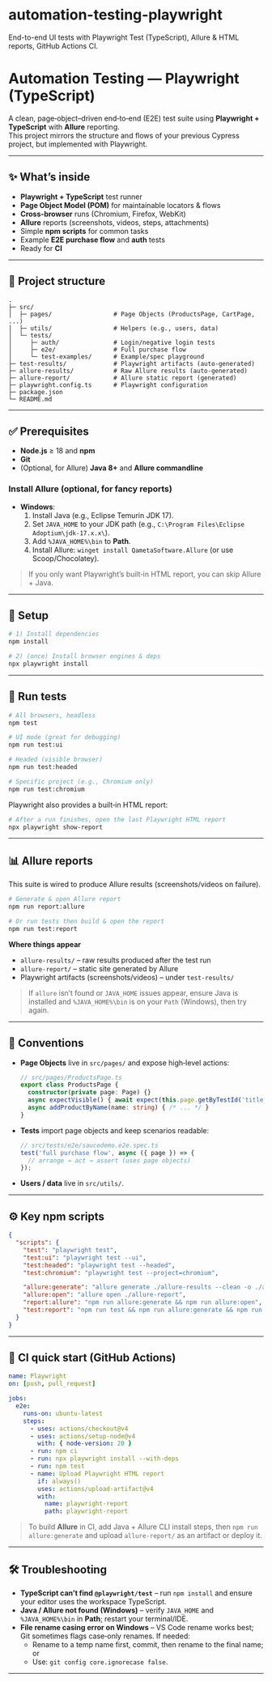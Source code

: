 # automation-testing-playwright
End-to-end UI tests with Playwright Test (TypeScript), Allure &amp; HTML reports, GitHub Actions CI.
# Automation Testing — Playwright (TypeScript)

A clean, page‑object–driven end‑to‑end (E2E) test suite using **Playwright + TypeScript** with **Allure** reporting.  
This project mirrors the structure and flows of your previous Cypress project, but implemented with Playwright.

---

## ✨ What’s inside
- **Playwright + TypeScript** test runner
- **Page Object Model (POM)** for maintainable locators & flows
- **Cross‑browser** runs (Chromium, Firefox, WebKit)
- **Allure** reports (screenshots, videos, steps, attachments)
- Simple **npm scripts** for common tasks
- Example **E2E purchase flow** and **auth** tests
- Ready for **CI**

---

## 📁 Project structure

```
.
├─ src/
│  ├─ pages/                 # Page Objects (ProductsPage, CartPage, ...)
│  ├─ utils/                 # Helpers (e.g., users, data)
│  └─ tests/
│     ├─ auth/               # Login/negative login tests
│     ├─ e2e/                # Full purchase flow
│     └─ test-examples/      # Example/spec playground
├─ test-results/             # Playwright artifacts (auto‑generated)
├─ allure-results/           # Raw Allure results (auto‑generated)
├─ allure-report/            # Allure static report (generated)
├─ playwright.config.ts      # Playwright configuration
├─ package.json
└─ README.md
```

---

## ✅ Prerequisites

- **Node.js** ≥ 18 and **npm**
- **Git**
- (Optional, for Allure) **Java 8+** and **Allure commandline**

### Install Allure (optional, for fancy reports)
- **Windows**:  
  1) Install Java (e.g., Eclipse Temurin JDK 17).  
  2) Set `JAVA_HOME` to your JDK path (e.g., `C:\Program Files\Eclipse Adoptium\jdk-17.x.x\`).  
  3) Add `%JAVA_HOME%\bin` to **Path**.  
  4) Install Allure: `winget install QametaSoftware.Allure` (or use Scoop/Chocolatey).

> If you only want Playwright’s built‑in HTML report, you can skip Allure + Java.

---

## 🚀 Setup

```bash
# 1) Install dependencies
npm install

# 2) (once) Install browser engines & deps
npx playwright install
```

---

## 🧪 Run tests

```bash
# All browsers, headless
npm test

# UI mode (great for debugging)
npm run test:ui

# Headed (visible browser)
npm run test:headed

# Specific project (e.g., Chromium only)
npm run test:chromium
```

Playwright also provides a built‑in HTML report:
```bash
# After a run finishes, open the last Playwright HTML report
npx playwright show-report
```

---

## 📊 Allure reports

This suite is wired to produce Allure results (screenshots/videos on failure).

```bash
# Generate & open Allure report
npm run report:allure

# Or run tests then build & open the report
npm run test:report
```

**Where things appear**
- `allure-results/` – raw results produced after the test run
- `allure-report/` – static site generated by Allure
- Playwright artifacts (screenshots/videos) – under `test-results/`

> If `allure` isn’t found or `JAVA_HOME` issues appear, ensure Java is installed and `%JAVA_HOME%\bin` is on your `Path` (Windows), then try again.

---

## 🧱 Conventions

- **Page Objects** live in `src/pages/` and expose high‑level actions:
  ```ts
  // src/pages/ProductsPage.ts
  export class ProductsPage {
    constructor(private page: Page) {}
    async expectVisible() { await expect(this.page.getByTestId('title')).toHaveText('Products'); }
    async addProductByName(name: string) { /* ... */ }
  }
  ```

- **Tests** import page objects and keep scenarios readable:
  ```ts
  // src/tests/e2e/saucedemo.e2e.spec.ts
  test('full purchase flow', async ({ page }) => {
    // arrange → act → assert (uses page objects)
  });
  ```

- **Users / data** live in `src/utils/`.

---

## ⚙️ Key npm scripts

```json
{
  "scripts": {
    "test": "playwright test",
    "test:ui": "playwright test --ui",
    "test:headed": "playwright test --headed",
    "test:chromium": "playwright test --project=chromium",

    "allure:generate": "allure generate ./allure-results --clean -o ./allure-report",
    "allure:open": "allure open ./allure-report",
    "report:allure": "npm run allure:generate && npm run allure:open",
    "test:report": "npm run test && npm run allure:generate && npm run allure:open"
  }
}
```

---

## 🧰 CI quick start (GitHub Actions)

```yaml
name: Playwright
on: [push, pull_request]

jobs:
  e2e:
    runs-on: ubuntu-latest
    steps:
      - uses: actions/checkout@v4
      - uses: actions/setup-node@v4
        with: { node-version: 20 }
      - run: npm ci
      - run: npx playwright install --with-deps
      - run: npm test
      - name: Upload Playwright HTML report
        if: always()
        uses: actions/upload-artifact@v4
        with:
          name: playwright-report
          path: playwright-report
```

> To build **Allure** in CI, add Java + Allure CLI install steps, then `npm run allure:generate` and upload `allure-report/` as an artifact or deploy it.

---

## 🛠 Troubleshooting

- **TypeScript can’t find `@playwright/test`** – run `npm install` and ensure your editor uses the workspace TypeScript.
- **Java / Allure not found (Windows)** – verify `JAVA_HOME` and `%JAVA_HOME%\bin` in **Path**; restart your terminal/IDE.
- **File rename casing error on Windows** – VS Code rename works best; Git sometimes flags case‑only renames. If needed:  
  - Rename to a temp name first, commit, then rename to the final name; or  
  - Use: `git config core.ignorecase false`.

---
